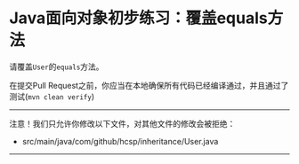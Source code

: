 # Java面向对象初步练习：覆盖equals方法

请覆盖`User`的`equals`方法。

在提交Pull Request之前，你应当在本地确保所有代码已经编译通过，并且通过了测试(`mvn clean verify`)

-----
注意！我们只允许你修改以下文件，对其他文件的修改会被拒绝：
- src/main/java/com/github/hcsp/inheritance/User.java
-----



